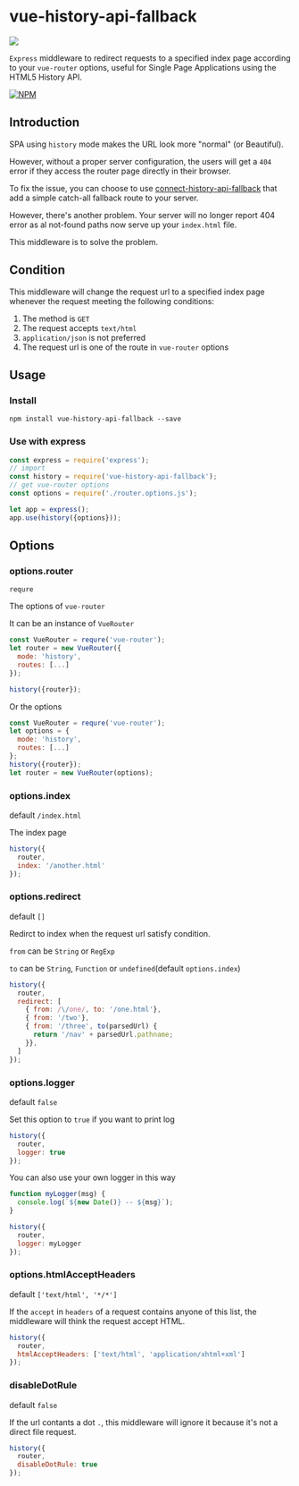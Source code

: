 # vue-history-api-fallback
![](https://travis-ci.org/Andiedie/vue-history-api-fallback.svg?branch=master)


`Express` middleware to redirect requests to a specified index page according to your `vue-router` options, useful for Single Page Applications using the HTML5 History API.

[![NPM](https://nodei.co/npm/vue-history-api-fallback.png?downloads=true)](https://nodei.co/npm/vue-history-api-fallback/)

## Introduction

SPA using `history` mode makes the URL look more "normal" (or Beautiful).

However, without a proper server configuration, the users will get a `404` error if they access the router page directly in their browser.

To fix the issue, you can choose to use [connect-history-api-fallback](https://github.com/bripkens/connect-history-api-fallback) that add a simple catch-all fallback route to your server.

However, there's another problem. Your server will no longer report 404 error as al not-found paths now serve up your `index.html` file.

This middleware is to solve the problem.

## Condition
This middleware will change the request url to a specified index page whenever the request meeting the following conditions:

1.  The method is `GET`
2.  The request accepts `text/html`
3.  `application/json` is not preferred
4.  The request url is one of the route in `vue-router` options


## Usage
### Install
```
npm install vue-history-api-fallback --save
```

### Use with express
```js
const express = require('express');
// import
const history = require('vue-history-api-fallback');
// get vue-router options
const options = require('./router.options.js');

let app = express();
app.use(history({options}));
```

## Options
### options.router
`requre`

The options of `vue-router`

It can be an instance of `VueRouter`
```js
const VueRouter = requre('vue-router');
let router = new VueRouter({
  mode: 'history',
  routes: [...]
});

history({router});
```

Or the options
```js
const VueRouter = requre('vue-router');
let options = {
  mode: 'history',
  routes: [...]
};
history({router});
let router = new VueRouter(options);
```

### options.index
default `/index.html`

The index page
```js
history({
  router,
  index: '/another.html'
});
```

### options.redirect
default `[]`

Redirct to index when the request url satisfy condition.

`from` can be `String` or `RegExp`

`to` can be `String`, `Function` or `undefined`(default `options.index`)
```js
history({
  router,
  redirect: [
    { from: /\/one/, to: '/one.html'},
    { from: '/two'},
    { from: '/three', to(parsedUrl) {
      return '/nav' + parsedUrl.pathname;
    }},
  ]
});
```

### options.logger
default `false`

Set this option to `true` if you want to print log
```js
history({
  router,
  logger: true
});
```

You can also use your own logger in this way
```js
function myLogger(msg) {
  console.log(`${new Date()} -- ${msg}`);
}

history({
  router,
  logger: myLogger
});
```

### options.htmlAcceptHeaders
default `['text/html', '*/*']`

If the `accept` in `headers` of a request contains anyone of this list, the middleware will think the request accept HTML.

```js
history({
  router,
  htmlAcceptHeaders: ['text/html', 'application/xhtml+xml']
});
```


### disableDotRule
default `false`

If the url contants a dot `.`, this middleware will ignore it because it's not a direct file request.

```js
history({
  router,
  disableDotRule: true
});
```
